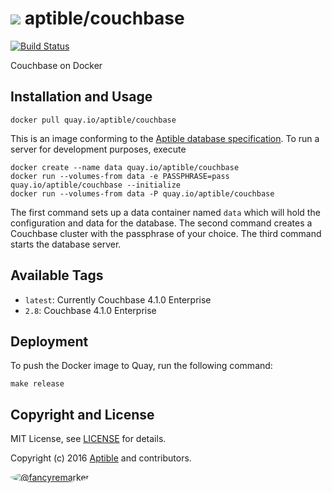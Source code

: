 # ![](https://gravatar.com/avatar/11d3bc4c3163e3d238d558d5c9d98efe?s=64) aptible/couchbase

[![Build Status](https://travis-ci.org/aptible/docker-couchbase.svg?branch=master)](https://travis-ci.org/aptible/docker-couchbase)

Couchbase on Docker

## Installation and Usage

    docker pull quay.io/aptible/couchbase

This is an image conforming to the [Aptible database specification](https://support.aptible.com/topics/paas/deploy-custom-database/). To run a server for development purposes, execute

    docker create --name data quay.io/aptible/couchbase
    docker run --volumes-from data -e PASSPHRASE=pass quay.io/aptible/couchbase --initialize
    docker run --volumes-from data -P quay.io/aptible/couchbase

The first command sets up a data container named `data` which will hold the configuration and data for the database. The second command creates a Couchbase cluster with the passphrase of your choice. The third command starts the database server.

## Available Tags

* `latest`: Currently Couchbase 4.1.0 Enterprise
* `2.8`: Couchbase 4.1.0 Enterprise

## Deployment

To push the Docker image to Quay, run the following command:

    make release

## Copyright and License

MIT License, see [LICENSE](LICENSE.md) for details.

Copyright (c) 2016 [Aptible](https://www.aptible.com) and contributors.

[<img src="https://s.gravatar.com/avatar/f7790b867ae619ae0496460aa28c5861?s=60" style="border-radius: 50%;" alt="@fancyremarker" />](https://github.com/fancyremarker)
